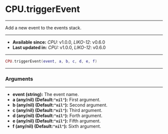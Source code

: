 # CPU.triggerEvent
---

Add a new event to the events stack.

---

* **Available since:** _CPU:_ v1.0.0, _LIKO-12_: v0.6.0
* **Last updated in:** _CPU:_ v1.0.0, _LIKO-12_: v0.6.0

---

```lua
CPU.triggerEvent(event, a, b, c, d, e, f)
```

---
### Arguments
---

* **event (string):** The event name.
* **a (any/nil) (Default:`"nil"`):** First argument.
* **b (any/nil) (Default:`"nil"`):** Second argument.
* **c (any/nil) (Default:`"nil"`):** Third argument.
* **d (any/nil) (Default:`"nil"`):** Forth argument.
* **e (any/nil) (Default:`"nil"`):** Fifth argument.
* **f (any/nil) (Default:`"nil"`):** Sixth argument.

